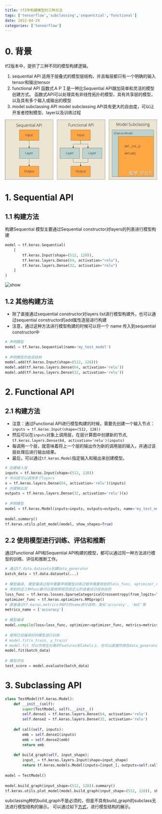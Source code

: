 ```yaml
---
title: tf2中构建模型的三种方法
tags: ['tensorflow','subclassing','sequenctial','functional']
date: 2022-04-29
categories: ['tensorflow']
---
```

# 0. 背景
tf2版本中，提供了三种不同的模型构建逻辑。

<!--more-->

1. sequential API
适用于层叠式的模型层结构，并且每层都只有一个明确的输入tensor和输出tensor
2. functional API
函数式ＡＰＩ是一种比Sequential API跟加简单和灵活的模型创建方式。
函数式API可以处理具有非线性拓扑的模型、具有共享层的模型，以及具有多个输入或输出的模型
3. model subclassing API
model subclassing API具有更大的自由度，可以让开发者控制模型、layer以及训练过程

![diff-api](https://raw.githubusercontent.com/ZermZhang/pictures/main/diff-api.jpeg)

# 1. Sequential API
## 1.1 构建方法
构建Sequential 模型主要通过Sequential constructor对layers的列表进行模型构建
```python
model = tf.keras.Sequential(
	[
        tf.keras.Input(shape=(512, 128)),
        tf.keras.layers.Dense(64, activation="relu"),
        tf.keras.layers.Dense(32, activation="relu")
    ]
)
```
![show](../images/tensorflow/introduce/show.jpeg)

## 1.2 其他构建方法
* 除了直接通过sequential constructor对layers list进行模型构建外，也可以通过sequential constructor的add属性逐层进行构建
* 注意，通过这种方法进行模型构建的时候可以将一个 ​name​ 传入到sequential constructor中
```python
# 声明模型
model = tf.keras.Sequential(name='my_test_model')

# 声明模型的各层结构
model.add(tf.keras.Input(shape=(512, 128)))
model.add(tf.keras.layers.Dense(64, activation='relu'))
model.add(tf.keras.layers.Dense(32, activation='relu'))
```

# 2. Functional API
## 2.1 构建方法
* 注意：通过Functional API进行模型构建的时候，需要先创建一个输入节点：`inputs = tf.keras.Input(shape=(512, 128))`
* 然后可以在`inputs`对象上调用层，在层计算图中创建新的节点, `tf.keras.layers.Dense(64, activation='relu')(inputs)`
* 每调用一个层，就意味着将上一个层的输出作为新的调用层的输入，并通过该层处理后进行输出结果。
* 最后，可以通过`tf.keras.Model`指定输入和输出来创建模型。

```python
# 创建输入层
inputs = tf.keras.Input(shape=(512, 128))
# 中间层可以调用多个layers
x = tf.keras.layers.Dense(64, activation='relu')(inputs)
# 创建输出层
outputs = tf.keras.layers.Dense(32, activation='relu')(x)

# 声明模型
model = tf.keras.Model(inputs=inputs, outputs=outputs, name='my_test_model')

model.summary()
tf.keras.utils.plot_model(model, show_shapes=True)
```

## 2.2 使用模型进行训练、评估和推断
通过Functional API和Sequential API构建的模型，都可以通过同一种方法进行模型的训练、评估和推断工作。
```python
# 通过tf.data.datasets创建data_generator
batch_data = tf.data.datasets(...)

# 模型编译, 模型编译过程中需要声明模型训练过程中需要用到的loss_func, optimizer_func和评估需要用到的metric_func
# 用到的这三种func都可以是按照规范自定义的或者式已经存在的
loss_func = tf.keras.losses.SparseCategoricalCrossentropy(from_logits=True)
optimizer_func = tf.keras.optimizers.RMSprop()
# 直接通过tf.keras.metrics中API的name进行调用，类似'accuracy', 'AUC'等
metrics_name = ['accuracy']

# 模型编译
model.compile(loss=loss_func, optimizer=optimizer_func, metrics=metrics_name)

# 使用已经编译好的模型进行训练
# model.fit(x_train, y_train)
# model.fit 可以作用在分离的features和labels上，也可以直接作用在data_generator上
model.fit(batch_data)

# 模型评估
test_score = model.evaluate(batch_data)
```

# 3. Subclassing API
```python
class TestModel(tf.keras.Model):
    def __init__(self):
        super(TestModel, self).__init__()
        self.dense1 = tf.keras.layers.Dense(64, activation='relu')
        self.dense2 = tf.keras.layers.Dense(32, activation='relu')
    
    def call(self, inputs):
        emb = self.dense1(inputs)
        emb = self.dense2(emb)
        return emb
    
    def build_graph(self, input_shape):
        input_ = tf.keras.layers.Input(shape=input_shape)
        return tf.keras.models.Model(inputs=[input_], outputs=self.call(input_))

model = TestModel()

model.build_graph(input_shape=(512, 128)).summary()
tf.keras.utils.plot_model(model.build_graph(input_shape=(512, 128)), show_shapes=True)
```
subclassing种的build_graph不是必须的，但是不具有build_graph的subclass无法进行模型结构的展示。
可以通过如下[方式](https://zermzhang.github.io/2022/04/25/tf2%E4%B8%ADsubclassing%E8%87%AA%E5%AE%9A%E4%B9%89%E6%A8%A1%E5%9E%8B/)，进行模型结构的展示。
